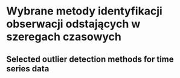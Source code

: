 # Wybrane metody identyfikacji obserwacji odstających w szeregach czasowych
## Selected outlier detection methods for time series data
